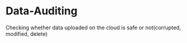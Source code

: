 # Data-Auditing
Checking whether data uploaded on the cloud is safe or not(corrupted, modified, delete)
